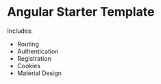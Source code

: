 # Angular Starter Template

Includes:
- Routing
- Authentication
- Registration
- Cookies
- Material Design
